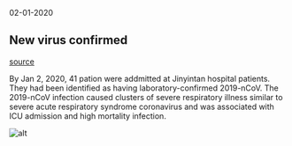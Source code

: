 02-01-2020

## New virus confirmed
[source](http://www.thelancet-press.com/embargo/coronavirus1.pdf)

By Jan 2, 2020, 41 pation were addmitted at Jinyintan hospital patients. They had been identified as having laboratory-confirmed 2019-nCoV.
The 2019-nCoV infection caused clusters of severe respiratory illness similar to severe acute respiratory
syndrome coronavirus and was associated with ICU admission and high mortality
infection.

![alt](https://www.straitstimes.com/sites/default/files/styles/article_pictrure_780x520_/public/articles/2020/01/21/rk_wuhanmedicalcentre_210120.jpg?itok=-NUIsORX&timestamp=1579562872)
